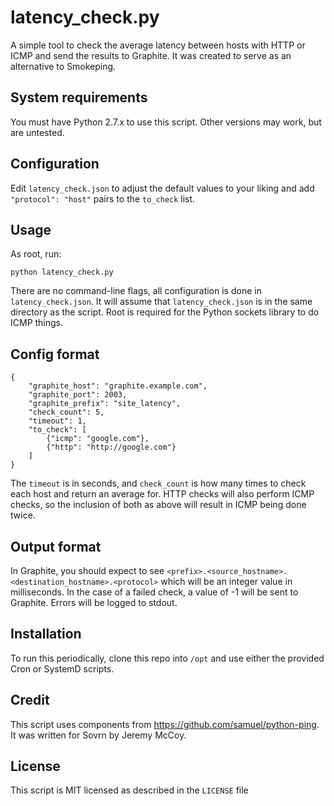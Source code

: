 # latency_check.py

A simple tool to check the average latency between hosts with HTTP or ICMP and send the results to Graphite. It was created to serve as an alternative to Smokeping.

## System requirements

You must have Python 2.7.x to use this script. Other versions may work, but are untested.

## Configuration

Edit `latency_check.json` to adjust the default values to your liking and add `"protocol": "host"` pairs to the `to_check` list.

## Usage

As root, run:

```python latency_check.py```

There are no command-line flags, all configuration is done in `latency_check.json`. It will assume that `latency_check.json` is in the same directory as the script. Root is required for the Python sockets library to do ICMP things.

## Config format

```
{
    "graphite_host": "graphite.example.com",
    "graphite_port": 2003,
    "graphite_prefix": "site_latency",
    "check_count": 5,
    "timeout": 1,
    "to_check": [
        {"icmp": "google.com"},
        {"http": "http://google.com"}
    ]
}
```

The `timeout` is in seconds, and `check_count` is how many times to check each host and return an average for.
HTTP checks will also perform ICMP checks, so the inclusion of both as above will result in ICMP being done twice.

## Output format

In Graphite, you should expect to see `<prefix>.<source_hostname>.<destination_hostname>.<protocol>` which will be an integer value in milliseconds.
In the case of a failed check, a value of -1 will be sent to Graphite.
Errors will be logged to stdout.

## Installation

To run this periodically, clone this repo into `/opt` and use either the provided Cron or SystemD scripts.

## Credit

This script uses components from https://github.com/samuel/python-ping. It was written for Sovrn by Jeremy McCoy.

## License

This script is MIT licensed as described in the `LICENSE` file
